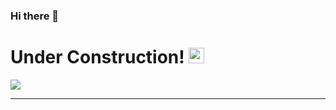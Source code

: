 ### Hi there 👋

# Under Construction! <img src="https://images-wixmp-ed30a86b8c4ca887773594c2.wixmp.com/f/651d36fa-c90e-48e0-881d-bec7e84022dd/d3kvo5q-72512855-925a-45d2-b54e-53fafa52c085.gif?token=eyJ0eXAiOiJKV1QiLCJhbGciOiJIUzI1NiJ9.eyJzdWIiOiJ1cm46YXBwOjdlMGQxODg5ODIyNjQzNzNhNWYwZDQxNWVhMGQyNmUwIiwiaXNzIjoidXJuOmFwcDo3ZTBkMTg4OTgyMjY0MzczYTVmMGQ0MTVlYTBkMjZlMCIsIm9iaiI6W1t7InBhdGgiOiJcL2ZcLzY1MWQzNmZhLWM5MGUtNDhlMC04ODFkLWJlYzdlODQwMjJkZFwvZDNrdm81cS03MjUxMjg1NS05MjVhLTQ1ZDItYjU0ZS01M2ZhZmE1MmMwODUuZ2lmIn1dXSwiYXVkIjpbInVybjpzZXJ2aWNlOmZpbGUuZG93bmxvYWQiXX0.-367UGaFOBjcEHD0CDvCWZOICSI-xzssZexpuVipwzM" width="25">

<img src="https://i.imgur.com/kQLARxR.png">

--------------------------------------------------
<!--
**Wexengos/Wexengos** is a ✨ _special_ ✨ repository because its `README.md` (this file) appears on your GitHub profile.

Here are some ideas to get you started:

- 🔭 I’m currently working on ...
- 🌱 I’m currently learning ...
- 👯 I’m looking to collaborate on ...
- 🤔 I’m looking for help with ...
- 💬 Ask me about ...
- 📫 How to reach me: ...
- 😄 Pronouns: ...
- ⚡ Fun fact: ...
-->
